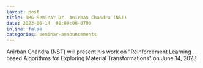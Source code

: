 ```yaml
---
layout: post
title: TMG Seminar Dr. Anirban Chandra (NST)
date: 2023-06-14  08:00:00-0700
inline: false
categories: seminar-announcements
---
```


Anirban Chandra (NST)  will present his work on "Reinforcement Learning based Algorithms for Exploring Material Transformations" on June 14, 2023 


